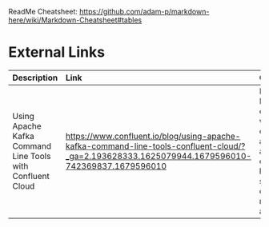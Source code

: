 ReadMe Cheatsheet: https://github.com/adam-p/markdown-here/wiki/Markdown-Cheatsheet#tables

# External Links

| Description  | Link                                                                                                                                            | Comments                                                                                                                                                                                                                                     |
|:-------------|:------------------------------------------------------------------------------------------------------------------------------------------------|:---------------------------------------------------------------------------------------------------------------------------------------------------------------------------------------------------------------------------------------------|
| Using Apache Kafka Command Line Tools with Confluent Cloud | https://www.confluent.io/blog/using-apache-kafka-command-line-tools-confluent-cloud/?_ga=2.193628333.1625079944.1679596010-742369837.1679596010 | Download the Apache Kafka Binary File, create the property with valid configuration (see application.properties) and check the connectivity from your local to confluent servers. Read the connectivity issues mentioned in the end as well. |
